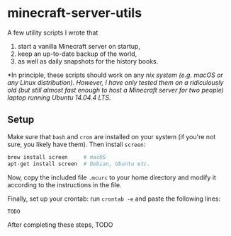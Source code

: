 # minecraft-server-utils

A few utility scripts I wrote that

1. start a vanilla Minecraft server on startup,
2. keep an up-to-date backup of the world,
3. as well as daily snapshots for the history books.

*In principle, these scripts should work on any *nix system (e.g. macOS or any Linux distribution). However, I have only tested them on a ridiculously old (but still almost fast enough to host a Minecraft server for two people) laptop running Ubuntu 14.04.4 LTS.*

## Setup

Make sure that `bash` and `cron` are installed on your system (if you're not sure, you likely have them). Then install `screen`:

```bash
brew install screen     # macOS
apt-get install screen  # Debian, Ubuntu etc.
```

Now, copy the included file `.mcurc` to your home directory and modify it according to the instructions in the file.

Finally, set up your crontab: run `crontab -e` and paste the following lines:

```
TODO
```

After completing these steps, TODO
